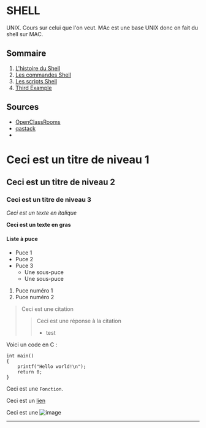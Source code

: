 # SHELL

UNIX. Cours sur celui que l'on veut. MAc est une base UNIX donc on fait du shell sur MAC. 

## Sommaire
1. [L'histoire du Shell](./histoire.md)
2. [Les commandes Shell](./cmd.md)
3. [Les scripts Shell](./script.md)
4. [Third Example](./example.md)

## Sources

* [OpenClassRooms](https://openclassrooms.com/fr/courses/43538-reprenez-le-controle-a-laide-de-linux/42867-introduction-aux-scripts-shell)
* [qastack](https://qastack.fr/superuser/144666/what-is-the-difference-between-shell-console-and-terminal)
* 
# Ceci est un titre de niveau 1
## Ceci est un titre de niveau 2
### Ceci est un titre de niveau 3


*Ceci est un texte en italique*

**Ceci est un texte en gras**

#### Liste à puce ####

* Puce 1
* Puce 2
* Puce 3 
    * Une sous-puce
    * Une sous-puce

1. Puce numéro 1
2. Puce numéro 2

> Ceci est une citation
>> Ceci est une réponse à la citation
>> 
>> * test 


Voici un code en C :

    int main()
    {
        printf("Hello world!\n");
        return 0;
    }

Ceci est une `Fonction`.

Ceci est un [lien](http://www.google.fr)

Ceci est une ![image](oliviamoreau/Desktop/test.jpg)


---------
